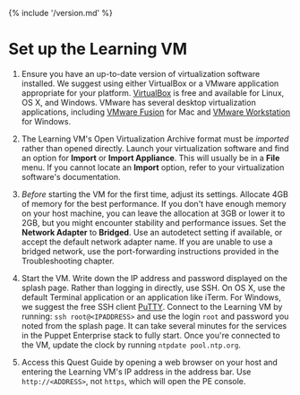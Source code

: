{% include '/version.md' %}

# Set up the Learning VM

1. Ensure you have an up-to-date version of virtualization software installed. We suggest using
either VirtualBox or a VMware application appropriate for your platform.
[VirtualBox](https://www.virtualbox.org/wiki/Downloads) is free and available
for Linux, OS X, and Windows. VMware has several desktop virtualization
applications, including [VMware
Fusion](https://www.vmware.com/products/fusion/) for Mac and [VMware
Workstation](https://www.vmware.com/products/workstation/) for Windows.

1. The Learning VM's Open Virtualization Archive format must be *imported*
rather than opened directly. Launch your virtualization software and find an
option for **Import** or **Import Appliance**. This will usually be in a **File**
menu. If you cannot locate an **Import** option, refer to your
virtualization software's documentation.

1. *Before* starting the VM for the first time, adjust its
settings.  Allocate 4GB of memory for the best performance. If
you don't have enough memory on your host machine, you can leave the allocation
at 3GB or lower it to 2GB, but you might encounter stability and performance
issues. Set the **Network Adapter** to **Bridged**. Use an autodetect setting if
available, or accept the default network adapter name. If you are unable to use 
a bridged network, use the port-forwarding instructions provided in the Troubleshooting
chapter.

1. Start the VM. Write down the IP address and password
displayed on the splash page. Rather than logging in directly, use SSH. On 
OS X, use the default Terminal application or an
application like iTerm.  For Windows, we suggest the free SSH
client [PuTTY](http://www.putty.org/).  Connect to the Learning VM  by running: `ssh
root@<IPADDRESS>` and use the login `root` and password you noted from the splash 
page. It can take several minutes for the services
in the Puppet Enterprise stack to fully start. Once you're connected to the
VM, update the clock by running `ntpdate pool.ntp.org`.

1. Access this Quest Guide by opening a web browser on your host and entering
the Learning VM's IP address in the address bar. Use `http://<ADDRESS>`, not `https`, which
will open the PE console.
